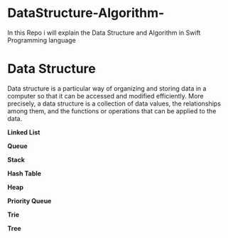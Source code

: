 # DataStructure-Algorithm-
In this Repo i will explain the Data Structure and Algorithm in Swift Programming language

# Data Structure

Data structure is a particular way of organizing and storing data in a computer so that it can be accessed and modified efficiently. More precisely, a data structure is a collection of data values, the relationships among them, and the functions or operations that can be applied to the data.

**Linked List**

**Queue**

**Stack**

**Hash Table**

**Heap**

**Priority Queue**

**Trie**

**Tree**
